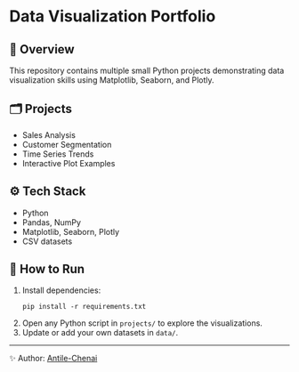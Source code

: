 # Data Visualization Portfolio

## 📌 Overview
This repository contains multiple small Python projects demonstrating data visualization skills using Matplotlib, Seaborn, and Plotly.

## 🗂 Projects
- Sales Analysis
- Customer Segmentation
- Time Series Trends
- Interactive Plot Examples

## ⚙️ Tech Stack
- Python
- Pandas, NumPy
- Matplotlib, Seaborn, Plotly
- CSV datasets

## 🚀 How to Run
1. Install dependencies:
   ```
   pip install -r requirements.txt
   ```
2. Open any Python script in `projects/` to explore the visualizations.
3. Update or add your own datasets in `data/`.

---
✨ Author: [Antile-Chenai](https://github.com/Antile-Chenai)
